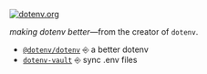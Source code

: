 [![dotenv.org](https://dotenv.org/better-banner.png)](https://dotenv.org)

*making dotenv better*—from the creator of `dotenv`.

* [`@dotenv/dotenv`](https://github.com/dotenv-org/dotenv) ⎆ a better dotenv
* [`dotenv-vault`](https://github.com/dotenv-org/dotenv-vault) ⎆ sync .env files

